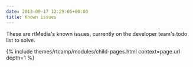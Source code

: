```yaml
---
date: 2013-09-17 12:29:05+00:00
title: Known issues
---
```


These are rtMedia's known issues, currently on the developer team's todo list to solve.

{% include themes/rtcamp/modules/child-pages.html context=page.url depth=1 %}
